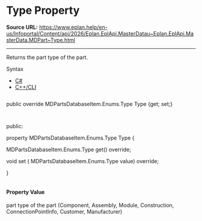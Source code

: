 # Type Property

**Source URL:** https://www.eplan.help/en-us/Infoportal/Content/api/2026/Eplan.EplApi.MasterDatau~Eplan.EplApi.MasterData.MDPart~Type.html

---

Returns the part type of the part.

Syntax

- [C#](#i-syntax-CS)
- [C++/CLI](#i-syntax-CPP2005)

```
```
public override MDPartsDatabaseItem.Enums.Type Type {get; set;}
```
```

```
```
public:

property MDPartsDatabaseItem.Enums.Type Type {

   MDPartsDatabaseItem.Enums.Type get() override;

   void set (    MDPartsDatabaseItem.Enums.Type value) override;

}
```
```

#### Property Value

part type of the part (Component, Assembly, Module, Construction, ConnectionPointInfo, Customer, Manufacturer)
